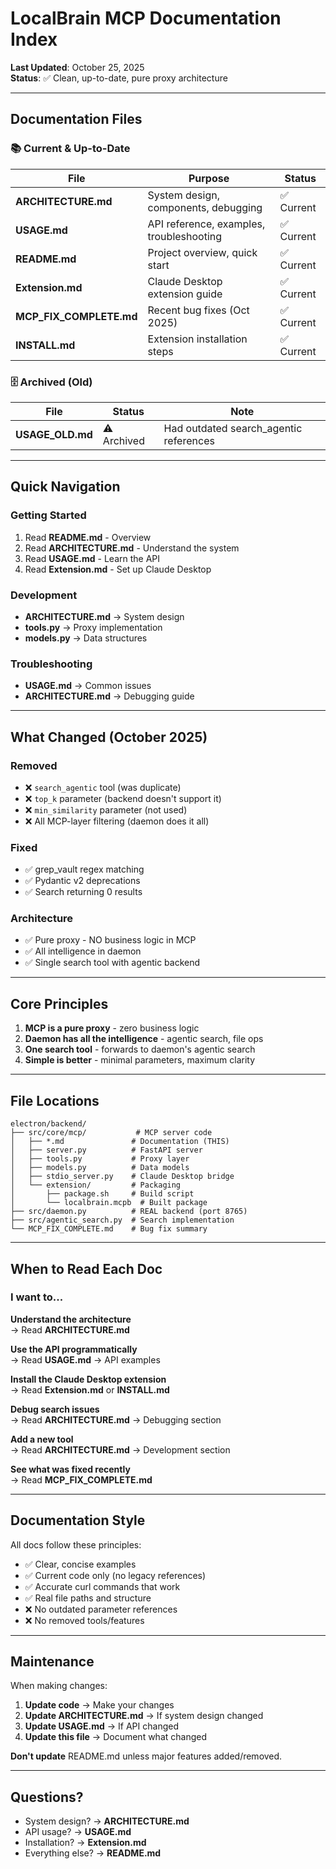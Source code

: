 # LocalBrain MCP Documentation Index

**Last Updated**: October 25, 2025  
**Status**: ✅ Clean, up-to-date, pure proxy architecture

---

## Documentation Files

### 📚 Current & Up-to-Date

| File | Purpose | Status |
|------|---------|--------|
| **ARCHITECTURE.md** | System design, components, debugging | ✅ Current |
| **USAGE.md** | API reference, examples, troubleshooting | ✅ Current |
| **README.md** | Project overview, quick start | ✅ Current |
| **Extension.md** | Claude Desktop extension guide | ✅ Current |
| **MCP_FIX_COMPLETE.md** | Recent bug fixes (Oct 2025) | ✅ Current |
| **INSTALL.md** | Extension installation steps | ✅ Current |

### 🗄️ Archived (Old)

| File | Status | Note |
|------|--------|------|
| **USAGE_OLD.md** | ⚠️ Archived | Had outdated search_agentic references |

---

## Quick Navigation

### Getting Started
1. Read **README.md** - Overview
2. Read **ARCHITECTURE.md** - Understand the system
3. Read **USAGE.md** - Learn the API
4. Read **Extension.md** - Set up Claude Desktop

### Development
- **ARCHITECTURE.md** → System design
- **tools.py** → Proxy implementation
- **models.py** → Data structures

### Troubleshooting
- **USAGE.md** → Common issues
- **ARCHITECTURE.md** → Debugging guide

---

## What Changed (October 2025)

### Removed
- ❌ `search_agentic` tool (was duplicate)
- ❌ `top_k` parameter (backend doesn't support it)
- ❌ `min_similarity` parameter (not used)
- ❌ All MCP-layer filtering (daemon does it all)

### Fixed
- ✅ grep_vault regex matching
- ✅ Pydantic v2 deprecations
- ✅ Search returning 0 results

### Architecture
- ✅ Pure proxy - NO business logic in MCP
- ✅ All intelligence in daemon
- ✅ Single search tool with agentic backend

---

## Core Principles

1. **MCP is a pure proxy** - zero business logic
2. **Daemon has all the intelligence** - agentic search, file ops
3. **One search tool** - forwards to daemon's agentic search
4. **Simple is better** - minimal parameters, maximum clarity

---

## File Locations

```
electron/backend/
├── src/core/mcp/           # MCP server code
│   ├── *.md               # Documentation (THIS)
│   ├── server.py          # FastAPI server
│   ├── tools.py           # Proxy layer
│   ├── models.py          # Data models
│   ├── stdio_server.py    # Claude Desktop bridge
│   └── extension/         # Packaging
│       ├── package.sh     # Build script
│       └── localbrain.mcpb  # Built package
├── src/daemon.py          # REAL backend (port 8765)
├── src/agentic_search.py  # Search implementation
└── MCP_FIX_COMPLETE.md    # Bug fix summary
```

---

## When to Read Each Doc

### I want to...

**Understand the architecture**  
→ Read **ARCHITECTURE.md**

**Use the API programmatically**  
→ Read **USAGE.md** → API examples

**Install the Claude Desktop extension**  
→ Read **Extension.md** or **INSTALL.md**

**Debug search issues**  
→ Read **ARCHITECTURE.md** → Debugging section

**Add a new tool**  
→ Read **ARCHITECTURE.md** → Development section

**See what was fixed recently**  
→ Read **MCP_FIX_COMPLETE.md**

---

## Documentation Style

All docs follow these principles:
- ✅ Clear, concise examples
- ✅ Current code only (no legacy references)
- ✅ Accurate curl commands that work
- ✅ Real file paths and structure
- ❌ No outdated parameter references
- ❌ No removed tools/features

---

## Maintenance

When making changes:

1. **Update code** → Make your changes
2. **Update ARCHITECTURE.md** → If system design changed
3. **Update USAGE.md** → If API changed
4. **Update this file** → Document what changed

**Don't update** README.md unless major features added/removed.

---

## Questions?

- System design? → **ARCHITECTURE.md**
- API usage? → **USAGE.md**  
- Installation? → **Extension.md**
- Everything else? → **README.md**
